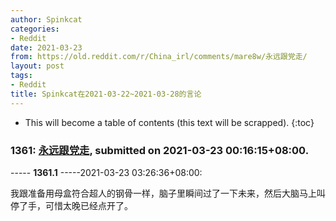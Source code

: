 ```yaml
---
author: Spinkcat
categories:
- Reddit
date: 2021-03-23
from: https://old.reddit.com/r/China_irl/comments/mare8w/永远跟党走/
layout: post
tags:
- Reddit
title: Spinkcat在2021-03-22~2021-03-28的言论
---
```


* This will become a table of contents (this text will be scrapped).
{:toc}

### 1361: [永远跟党走](https://old.reddit.com/r/China_irl/comments/mare8w/永远跟党走/), submitted on 2021-03-23 00:16:15+08:00.

----- __1361.1__ -----2021-03-23 03:26:36+08:00:

我跟准备用母盒符合超人的钢骨一样，脑子里瞬间过了一下未来，然后大脑马上叫停了手，可惜太晚已经点开了。


